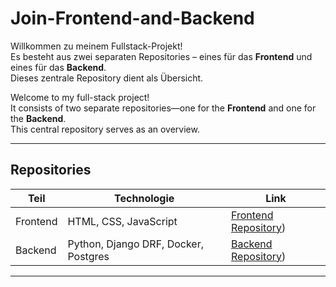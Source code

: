 # Join-Frontend-and-Backend

Willkommen zu meinem Fullstack-Projekt!  
Es besteht aus zwei separaten Repositories – eines für das **Frontend** und eines für das **Backend**.  
Dieses zentrale Repository dient als Übersicht.


Welcome to my full-stack project!  
It consists of two separate repositories—one for the **Frontend** and one for the **Backend**.  
This central repository serves as an overview.


---

## Repositories

| Teil       | Technologie                          | Link                                                            |
|------------|--------------------------------------|-----------------------------------------------------------------|
| Frontend   | HTML, CSS, JavaScript                | [Frontend Repository](https://github.com/M-Nafi/Join_Frontend)) |
| Backend    | Python, Django DRF, Docker, Postgres | [Backend Repository]((https://github.com/M-Nafi/Join_Backend))) |

---
